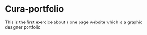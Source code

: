 # Cura-portfolio
This is the first exercice about a one page website which is a graphic designer portfolio
